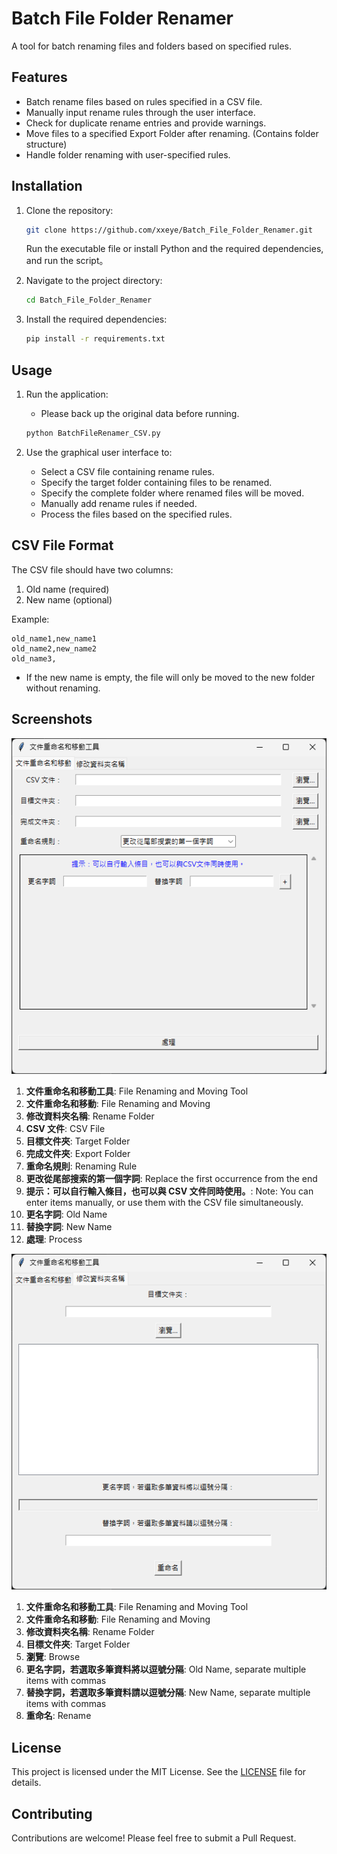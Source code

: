 # Batch File Folder Renamer 
 
A tool for batch renaming files and folders based on specified rules. 
 
## Features 
 
- Batch rename files based on rules specified in a CSV file. 
- Manually input rename rules through the user interface. 
- Check for duplicate rename entries and provide warnings. 
- Move files to a specified Export Folder after renaming. (Contains folder structure)
- Handle folder renaming with user-specified rules. 
 
## Installation 
 
1. Clone the repository: 
 
   ```sh 
   git clone https://github.com/xxeye/Batch_File_Folder_Renamer.git 
   ``` 
   
   Run the executable file or install Python and the required dependencies, and run the script。
 
2. Navigate to the project directory: 
 
   ```sh 
   cd Batch_File_Folder_Renamer 
   ``` 
 
3. Install the required dependencies: 
 
   ```sh 
   pip install -r requirements.txt 
   ``` 
 
## Usage 
 
1. Run the application: 
   - Please back up the original data before running.
   ```sh 
   python BatchFileRenamer_CSV.py 
   ``` 
 
2. Use the graphical user interface to: 
   - Select a CSV file containing rename rules. 
   - Specify the target folder containing files to be renamed. 
   - Specify the complete folder where renamed files will be moved. 
   - Manually add rename rules if needed. 
   - Process the files based on the specified rules. 
 
## CSV File Format 
 
The CSV file should have two columns: 
1. Old name (required) 
2. New name (optional) 
 
Example: 
 
```csv
old_name1,new_name1
old_name2,new_name2
old_name3,
```
 
- If the new name is empty, the file will only be moved to the new folder without renaming. 
 
## Screenshots 
 
![screenshot](path/Snipaste_2024-07-19_17-34-07.png) 

1. **文件重命名和移動工具**: File Renaming and Moving Tool
2. **文件重命名和移動**: File Renaming and Moving
3. **修改資料夾名稱**: Rename Folder
4. **CSV 文件**: CSV File
5. **目標文件夾**: Target Folder
6. **完成文件夾**: Export Folder
7. **重命名規則**: Renaming Rule
8. **更改從尾部搜索的第一個字詞**: Replace the first occurrence from the end
9. **提示：可以自行輸入條目，也可以與 CSV 文件同時使用。**: Note: You can enter items manually, or use them with the CSV file simultaneously.
10. **更名字詞**: Old Name
11. **替換字詞**: New Name
12. **處理**: Process

![screenshot2](path/Snipaste_2024-07-19_17-34-26.png) 

1. **文件重命名和移動工具**: File Renaming and Moving Tool
2. **文件重命名和移動**: File Renaming and Moving
3. **修改資料夾名稱**: Rename Folder
4. **目標文件夾**: Target Folder
5. **瀏覽**: Browse
6. **更名字詞，若選取多筆資料將以逗號分隔**: Old Name, separate multiple items with commas
7. **替換字詞，若選取多筆資料請以逗號分隔**: New Name, separate multiple items with commas
8. **重命名**: Rename
 
## License 
 
This project is licensed under the MIT License. See the [LICENSE](LICENSE) file for details. 
 
## Contributing 
 
Contributions are welcome! Please feel free to submit a Pull Request. 
